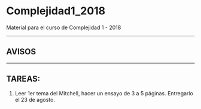 # Complejidad1_2018

Material para el curso de Complejidad 1 - 2018

---
## AVISOS
---
## TAREAS:

1. Leer 1er tema del Mitchell, hacer un ensayo de 3 a 5 páginas. Entregarlo el 23 de agosto. 
